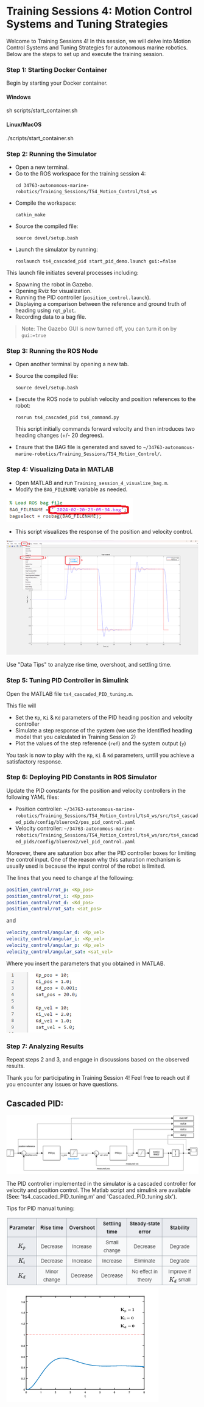 # Training Sessions 4: Motion Control Systems and Tuning Strategies

Welcome to Training Sessions 4! In this session, we will delve into Motion Control Systems and Tuning Strategies for autonomous marine robotics. Below are the steps to set up and execute the training session.

### Step 1: Starting Docker Container
Begin by starting your Docker container.

#### Windows
  
  sh scripts/start_container.sh
  

#### Linux/MacOS

  ./scripts/start_container.sh

### Step 2: Running the Simulator

- Open a new terminal.
- Go to the ROS workspace for the training session 4:
  ```
  cd 34763-autonomous-marine-robotics/Training_Sessions/TS4_Motion_Control/ts4_ws
  ```
- Compile the workspace:
  ```
  catkin_make
  ```
- Source the compiled file:
  ```
  source devel/setup.bash
  ```
- Launch the simulator by running:
  ```
  roslaunch ts4_cascaded_pid start_pid_demo.launch gui:=false
  ```
This launch file initiates several processes including:
  - Spawning the robot in Gazebo.
  - Opening Rviz for visualization.
  - Running the PID controller (`position_control.launch`).
  - Displaying a comparison between the reference and ground truth of heading using `rqt_plot`.
  - Recording data to a bag file.
  
> Note: The Gazebo GUI is now turned off, you can turn it on by `gui:=true`

### Step 3: Running the ROS Node
- Open another terminal by opening a new tab.
- Source the compiled file:
  ```
  source devel/setup.bash
  ```
- Execute the ROS node to publish velocity and position references to the robot:
  ```
  rosrun ts4_cascaded_pid ts4_command.py
  ```
  This script initially commands forward velocity and then introduces two heading changes (+/- 20 degrees).

- Ensure that the BAG file is generated and saved to `~/34763-autonomous-marine-robotics/Training_Sessions/TS4_Motion_Control/`.

### Step 4: Visualizing Data in MATLAB
- Open MATLAB and run `Training_session_4_visualize_bag.m`.
- Modify the `BAG_FILENAME` variable as needed.

![](/media/matlab_script_bag_file.png)

- This script visualizes the response of the position and velocity control.

![](/media/matlab_yaw_control.png)

Use "Data Tips" to analyze rise time, overshoot, and settling time.

<!-- ### Step 5: System Identification
Execute the system identification script from Training Session 2 (`Training_session_2_Model_learning_Heading.mlx`) to obtain the state space or transfer function of the open-loop model. -->

### Step 5: Tuning PID Controller in Simulink

Open the MATLAB file `ts4_cascaded_PID_tuning.m`.

This file will 
  - Set the `Kp`, `Ki` & `Kd` parameters of the PID heading position and velocity controller 
  - Simulate a step response of the system (we use the identified heading model that you calculated in Training Session 2)
  - Plot the values of the step reference (`ref`) and the system output (`y`)

You task is now to play with the `Kp`, `Ki` & `Kd` parameters, untill you achieve a satisfactory response.

### Step 6: Deploying PID Constants in ROS Simulator
Update the PID constants for the position and velocity controllers in the following YAML files:
- Position controller: `~/34763-autonomous-marine-robotics/Training_Sessions/TS4_Motion_Control/ts4_ws/src/ts4_cascaded_pids/config/bluerov2/pos_pid_control.yaml`
- Velocity controller: `~/34763-autonomous-marine-robotics/Training_Sessions/TS4_Motion_Control/ts4_ws/src/ts4_cascaded_pids/config/bluerov2/vel_pid_control.yaml`

Moreover, there are saturation box after the PID controller boxes for limiting the control input. One of the reason why this saturation mechanism is usually used is because the input control of the robot is limited.

The lines that you need to change af the following:

```yaml
position_control/rot_p: <Kp_pos>
position_control/rot_i: <Kp_pos>
position_control/rot_d: <Kd_pos>
position_control/rot_sat: <sat_pos>
```

and

```yaml
velocity_control/angular_d: <Kp_vel>
velocity_control/angular_i: <Kp_vel>
velocity_control/angular_p: <Kp_vel>
velocity_control/angular_sat: <sat_vel>
```

Where you insert the parameters that you obtained in MATLAB.

![](/media/PID_constant.png)

### Step 7: Analyzing Results
Repeat steps 2 and 3, and engage in discussions based on the observed results.

Thank you for participating in Training Session 4! Feel free to reach out if you encounter any issues or have questions.


## Cascaded PID:

![](/media/PID_cascaded.png)

The PID controller implemented in the simulator is a cascaded controller for velocity and position control. The Matlab script and simulink are available (See: 'ts4_cascaded_PID_tuning.m' and 'Cascaded_PID_tuning.slx').


Tips for PID manual tuning:

![](/media/PID_table.png)
![](/media/PID_Compensation_Animated.gif)

